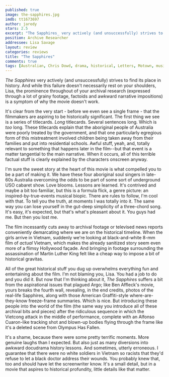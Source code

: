 ```yaml
---
published: true
image: the-sapphires.jpg
imdb: tt1673697
author: jaredy 
stars: 2.5
excerpt: "The Sapphires_ very actively (and unsuccessfully) strives to find its place in history. And while this failure doesn't necessarily rest on your shoulders, Lisa, the prominence throughout of your archival research (expressed through a lot of grainy footage, factoids and awkward narrative impositions) is a symptom of why the movie doesn't work. "
position: Archive Researcher
addressee: Lisa Savage
layout: review
categories: reviews
title: "The Sapphires"
comments: true
tags: [Australian, Chris Dowd, drama, historical, Letters, Motown, music]
---
```

_The Sapphires_ very actively (and unsuccessfully) strives to find its place in history. And while this failure doesn't necessarily rest on your shoulders, Lisa, the prominence throughout of your archival research (expressed through a lot of grainy footage, factoids and awkward narrative impositions) is a symptom of why the movie doesn't work. 

It's clear from the very start - before we even see a single frame - that the filmmakers are aspiring to be historically significant. The first thing we see is a series of titlecards. _Long_ titlecards. Several sentences long. Which is _too_ long. These titlecards explain that the aboriginal people of Australia were poorly treated by the government, and that one particularly egregious form of this mistreatment involved children being taken away from their families and put into residential schools. Awful stuff, yeah, and, totally relevant to something that happens later in the film--but that event is a matter tangential to the main narrative. When it occurs, all of this terrible factual stuff is clearly explained by the characters onscreen anyway.

I'm sure the sweet story at the heart of this movie is what compelled you to be a part of making it. We have these four aboriginal soul singers in late-60s Australia overcoming the odds to be part of some sort of underground USO cabaret show. Love blooms. Lessons are learned. It's contrived and maybe a bit too familiar, but this is a formula flick, a genre picture: an inspired-by-true-events musical biopic. There are rules to follow, I'm cool with that. To tell you the truth, at moments I was totally into it. The same way you can lose yourself in the gut-deep simplicity of a three-chord song. It's easy, it's expected, but that's what's pleasant about it. You guys had me. But then you lost me. 

The film incessantly cuts away to archival footage or televised news reports conveniently demarcating where we are on the historical timeline. When the girls arrive in Vietnam, suddenly we're looking at black-and-white 8-mm film of _actual_ Vietnam, which makes the already sanitized story seem even more of a flimsy Hollywood façade. And bringing in footage surrounding the assassination of Martin Luther King felt like a cheap way to impose a bit of historical gravitas.

All of the great historical stuff you dug up overwhelms everything fun and entertaining about the film. I'm not blaming you, Lisa. You had a job to do and you did it. But now that I'm thinking about it, _The Sapphires_ suffers a bit from the aspirational issues that plagued Argo; like Ben Affleck's movie, yours breaks the fourth wall, revealing, in the end credits, photos of the real-life Sapphires, along with those American Graffiti-style where-are-they-know freeze-frame summaries. Which is nice. But introducing these people into the world of the film (the same way you introduce all of these archival bits and pieces) after the ridiculous sequence in which the Vietcong attack in the middle of performance, complete with an Alfonso Cuaron-like tracking shot and blown-up bodies flying through the frame like it's a deleted scene from Olympus Has Fallen.

It's a shame, because there were some pretty terrific moments. More genuine laughs than I expected. But also just as many diversions into awkward docudrama history lessons. And sometimes, utterly erroneous. I guarantee that there were no white soldiers in Vietnam so racists that they'd refuse to let a black doctor address their wounds. You probably knew that, too and should have let the screenwriter know. It's a small detail, but in a movie that aspires to historical profundity, little details like that matter.
